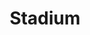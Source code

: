 ---
title: "Stadium"
layout: photo-post
categories:
  - Photos
image: http://files.claycarson.net/photos/2008-07-27-stadium.jpg
---